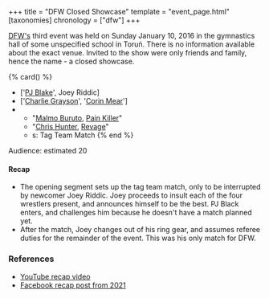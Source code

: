 +++
title = "DFW Closed Showcase"
template = "event_page.html"
[taxonomies]
chronology = ["dfw"]
+++

[DFW's](@/o/dfw.md) third event was held on Sunday January 10, 2016 in the gymnastics hall of some unspecified school in Toruń. There is no information available about the exact venue. Invited to the show were only friends and family, hence the name - a closed showcase.

{% card() %}
- ['[PJ Blake](@/w/pj-blake.md)', Joey Riddic]
- ['[Charlie Grayson](@/w/madman-charlie.md)', '[Corin Mear](@/w/corin-mear.md)']
- - "[Malmo Buruto](@/w/malmo-buruto.md), [Pain Killer](@/w/pain-killer.md)"
  - "[Chris Hunter](@/w/chris-hunter.md), [Revage](@/w/rafael-kid.md)"
  - s: Tag Team Match
{% end %}

Audience: estimated 20

#### Recap

* The opening segment sets up the tag team match, only to be interrupted by newcomer Joey Riddic. Joey proceeds to insult each of the four wrestlers present, and announces himself to be the best. PJ Black enters, and challenges him because he doesn't have a match planned yet.
* After the match, Joey changes out of his ring gear, and assumes referee duties for the remainder of the event. This was his only match for DFW.

### References

* [YouTube recap video](https://youtu.be/-Fa7qIF4c40)
* [Facebook recap post from 2021](https://www.facebook.com/DreamFactoryWrestling/posts/pfbid07r5xqL7CvrTLHuqWh86cRLsyLziTkwoxQj2PAnftPo8K34EHukfsUcTHp8ywq8M1l)
